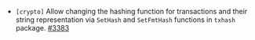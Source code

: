 - `[crypto]` Allow changing the hashing function for transactions and their
  string representation via `SetHash` and `SetFmtHash` functions in `txhash`
  package. [\#3383](https://github.com/cometbft/cometbft/issues/3383)
